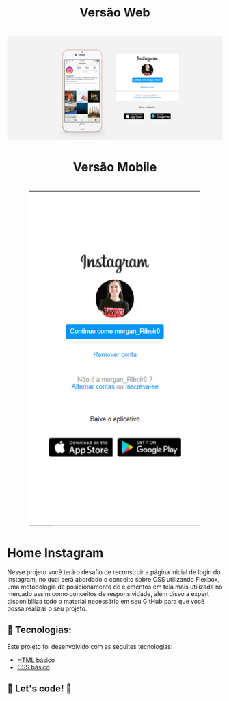 <h1 align="center">Versão Web</h1>
<h1 align="center">
    <img alt="instagram home Web" title="#Webinstagram" src="https://github.com/morganOliveira2018/Instagram-clone/blob/main/imgs/Web_instagram_clone.png" width="700px" />
</h1>

<h1 align="center">Versão Mobile</h1>
<h1 align="center">
    <img alt="instagram home mobile" title="#Mobileinstagram" src="https://github.com/morganOliveira2018/Instagram-clone/blob/main/imgs/mobile_instagram_clone.png" width="400px" heigth:"400px" />
</h1>

# Home Instagram
Nesse projeto você terá o desafio de reconstruir a página inicial de login do Instagram, no qual será abordado o conceito sobre CSS utilizando Flexbox, uma metodologia de posicionamento de elementos em tela mais utilizada no mercado assim como conceitos de responsividade, além disso a expert disponibiliza todo o material necessário em seu GitHub para que você possa realizar o seu projeto.

## 🚀 Tecnologias:
Este projeto foi desenvolvido com as seguites tecnologias:
* [HTML básico](https://www.w3schools.com/html/)
* [CSS básico](https://developer.mozilla.org/pt-BR/docs/Web/CSS)

## 🚀 Let's code! 🚀



